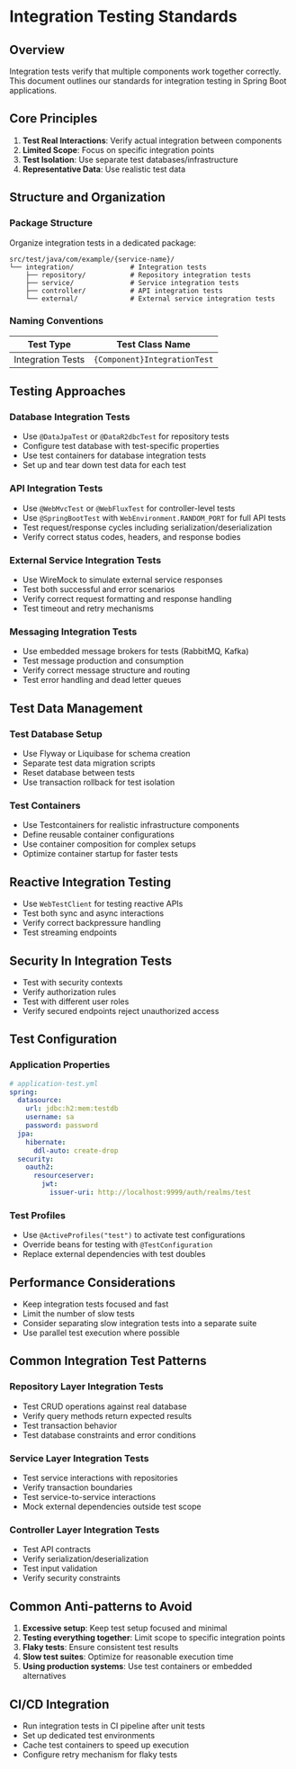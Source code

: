 # Integration Testing Standards

## Overview

Integration tests verify that multiple components work together correctly. This document outlines our standards for integration testing in Spring Boot applications.

## Core Principles

1. **Test Real Interactions**: Verify actual integration between components
2. **Limited Scope**: Focus on specific integration points
3. **Test Isolation**: Use separate test databases/infrastructure  
4. **Representative Data**: Use realistic test data

## Structure and Organization

### Package Structure

Organize integration tests in a dedicated package:

```
src/test/java/com/example/{service-name}/
└── integration/              # Integration tests
    ├── repository/           # Repository integration tests
    ├── service/              # Service integration tests  
    ├── controller/           # API integration tests
    └── external/             # External service integration tests
```

### Naming Conventions

| Test Type | Test Class Name |
|-----------|----------------|
| Integration Tests | `{Component}IntegrationTest` |

## Testing Approaches

### Database Integration Tests

- Use `@DataJpaTest` or `@DataR2dbcTest` for repository tests
- Configure test database with test-specific properties
- Use test containers for database integration tests
- Set up and tear down test data for each test

### API Integration Tests

- Use `@WebMvcTest` or `@WebFluxTest` for controller-level tests
- Use `@SpringBootTest` with `WebEnvironment.RANDOM_PORT` for full API tests
- Test request/response cycles including serialization/deserialization
- Verify correct status codes, headers, and response bodies

### External Service Integration Tests

- Use WireMock to simulate external service responses
- Test both successful and error scenarios
- Verify correct request formatting and response handling
- Test timeout and retry mechanisms

### Messaging Integration Tests

- Use embedded message brokers for tests (RabbitMQ, Kafka)
- Test message production and consumption
- Verify correct message structure and routing
- Test error handling and dead letter queues

## Test Data Management

### Test Database Setup

- Use Flyway or Liquibase for schema creation
- Separate test data migration scripts
- Reset database between tests
- Use transaction rollback for test isolation

### Test Containers

- Use Testcontainers for realistic infrastructure components
- Define reusable container configurations
- Use container composition for complex setups
- Optimize container startup for faster tests

## Reactive Integration Testing

- Use `WebTestClient` for testing reactive APIs
- Test both sync and async interactions
- Verify correct backpressure handling
- Test streaming endpoints

## Security In Integration Tests

- Test with security contexts
- Verify authorization rules
- Test with different user roles
- Verify secured endpoints reject unauthorized access

## Test Configuration

### Application Properties

```yaml
# application-test.yml
spring:
  datasource:
    url: jdbc:h2:mem:testdb
    username: sa
    password: password
  jpa:
    hibernate:
      ddl-auto: create-drop
  security:
    oauth2:
      resourceserver:
        jwt:
          issuer-uri: http://localhost:9999/auth/realms/test
```

### Test Profiles

- Use `@ActiveProfiles("test")` to activate test configurations
- Override beans for testing with `@TestConfiguration`
- Replace external dependencies with test doubles

## Performance Considerations

- Keep integration tests focused and fast
- Limit the number of slow tests
- Consider separating slow integration tests into a separate suite
- Use parallel test execution where possible

## Common Integration Test Patterns

### Repository Layer Integration Tests

- Test CRUD operations against real database
- Verify query methods return expected results
- Test transaction behavior
- Test database constraints and error conditions

### Service Layer Integration Tests

- Test service interactions with repositories
- Verify transaction boundaries
- Test service-to-service interactions
- Mock external dependencies outside test scope

### Controller Layer Integration Tests

- Test API contracts
- Verify serialization/deserialization
- Test input validation
- Verify security constraints

## Common Anti-patterns to Avoid

1. **Excessive setup**: Keep test setup focused and minimal
2. **Testing everything together**: Limit scope to specific integration points
3. **Flaky tests**: Ensure consistent test results
4. **Slow test suites**: Optimize for reasonable execution time
5. **Using production systems**: Use test containers or embedded alternatives

## CI/CD Integration

- Run integration tests in CI pipeline after unit tests
- Set up dedicated test environments
- Cache test containers to speed up execution
- Configure retry mechanism for flaky tests